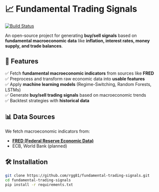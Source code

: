 # 📈 Fundamental Trading Signals

[![Build Status](https://github.com/rgg81/fundamental-trading-signals/actions/workflows/ci.yml/badge.svg)](https://github.com/rgg81/fundamental-trading-signals/actions)

An open-source project for generating **buy/sell signals** based on **fundamental macroeconomic data** like **inflation, interest rates, money supply, and trade balances**.

## 🚀 Features
✅ Fetch **fundamental macroeconomic indicators** from sources like **FRED**  
✅ Preprocess and transform raw economic data into **usable features**  
✅ Apply **machine learning models** (Regime-Switching, Random Forests, LSTMs)  
✅ Generate **buy/sell trading signals** based on macroeconomic trends  
✅ Backtest strategies with **historical data**  

## 📊 Data Sources
We fetch macroeconomic indicators from:
- **[FRED (Federal Reserve Economic Data)](https://fred.stlouisfed.org/)**
- ECB, World Bank (planned)

## 🛠 Installation
```bash
git clone https://github.com/rgg81/fundamental-trading-signals.git
cd fundamental-trading-signals
pip install -r requirements.txt
